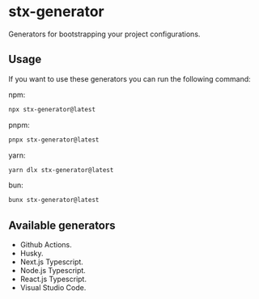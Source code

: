 # stx-generator

Generators for bootstrapping your project configurations.

## Usage

If you want to use these generators you can run the following command:

npm:

```bash
npx stx-generator@latest
```

pnpm:

```bash
pnpx stx-generator@latest
```

yarn:

```bash
yarn dlx stx-generator@latest
```

bun:

```bash
bunx stx-generator@latest
```

## Available generators

- Github Actions.
- Husky.
- Next.js Typescript.
- Node.js Typescript.
- React.js Typescript.
- Visual Studio Code.
